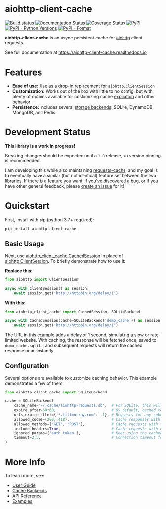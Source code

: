 # aiohttp-client-cache

[![Build status](https://github.com/JWCook/aiohttp-client-cache/workflows/Build/badge.svg)](https://github.com/JWCook/aiohttp-client-cache/actions)
[![Documentation Status](https://img.shields.io/readthedocs/aiohttp-client-cache/stable?label=docs)](https://aiohttp-client-cache.readthedocs.io/en/latest/)
[![Coverage Status](https://img.shields.io/coveralls/github/JWCook/aiohttp-client-cache)](https://coveralls.io/github/JWCook/aiohttp-client-cache?branch=main)
[![PyPI](https://img.shields.io/pypi/v/aiohttp-client-cache?color=blue)](https://pypi.org/project/aiohttp-client-cache)
[![PyPI - Python Versions](https://img.shields.io/pypi/pyversions/aiohttp-client-cache)](https://pypi.org/project/aiohttp-client-cache)
[![PyPI - Format](https://img.shields.io/pypi/format/aiohttp-client-cache?color=blue)](https://pypi.org/project/aiohttp-client-cache)

**aiohttp-client-cache** is an async persistent cache for [aiohttp](https://docs.aiohttp.org)
client requests.

See full documentation at https://aiohttp-client-cache.readthedocs.io

# Features
* **Ease of use:** Use as a [drop-in replacement](https://aiohttp-client-cache.readthedocs.io/en/latest/user_guide.html)
  for `aiohttp.ClientSession`
* **Customization:** Works out of the box with little to no config, but with plenty of options
  available for customizing cache
  [expiration](https://aiohttp-client-cache.readthedocs.io/en/latest/user_guide.html#cache-expiration)
  and other [behavior](https://aiohttp-client-cache.readthedocs.io/en/latest/user_guide.html#cache-options)
* **Persistence:** Includes several [storage backends](https://aiohttp-client-cache.readthedocs.io/en/latest/backends.html):
  SQLite, DynamoDB, MongoDB, and Redis.
  
# Development Status
**This library is a work in progress!**

Breaking changes should be expected until a `1.0` release, so version pinning is recommended.

I am developing this while also maintaining [requests-cache](https://github.com/reclosedev/requests-cache),
and my goal is to eventually have a similar (but not identical) feature set between the two libraries.
If there is a feature you want, if you've discovered a bug, or if you have other general feedback, please
[create an issue](https://github.com/JWCook/aiohttp-client-cache/issues/new/choose) for it!

# Quickstart
First, install with pip (python 3.7+ required):
```bash
pip install aiohttp-client-cache
```

## Basic Usage
Next, use [aiohttp_client_cache.CachedSession](https://aiohttp-client-cache.readthedocs.io/en/latest/modules/aiohttp_client_cache.session.html#aiohttp_client_cache.session.CachedSession)
in place of [aiohttp.ClientSession](https://docs.aiohttp.org/en/stable/client_reference.html#aiohttp.ClientSession).
To briefly demonstrate how to use it:                                      
                                                                                                       
**Replace this:**
```python
from aiohttp import ClientSession

async with ClientSession() as session:
    await session.get('http://httpbin.org/delay/1')                                                          
```                                                                                                    
                                                                                                       
**With this:**           
```python
from aiohttp_client_cache import CachedSession, SQLiteBackend

async with CachedSession(cache=SQLiteBackend('demo_cache')) as session:
    await session.get('http://httpbin.org/delay/1')                                                          
```

The URL in this example adds a delay of 1 second, simulating a slow or rate-limited website.
With caching, the response will be fetched once, saved to `demo_cache.sqlite`, and subsequent
requests will return the cached response near-instantly.

## Configuration
Several options are available to customize caching behavior. This example demonstrates a few of them:

```python
from aiohttp_client_cache import SQLiteBackend

cache = SQLiteBackend(
    cache_name='~/.cache/aiohttp-requests.db',  # For SQLite, this will be used as the filename
    expire_after=60*60,                         # By default, cached responses expire in an hour
    urls_expire_after={'*.fillmurray.com': -1}, # Requests for any subdomain on this site will never expire
    allowed_codes=(200, 418),                   # Cache responses with these status codes
    allowed_methods=('GET', 'POST'),            # Cache requests with these HTTP methods
    include_headers=True,                       # Cache requests with different headers separately
    ignored_params=['auth_token'],              # Keep using the cached response even if this param changes
    timeout=2.5,                                # Connection timeout for SQLite backend 
)
```

# More Info
To learn more, see:
* [User Guide](https://aiohttp-client-cache.readthedocs.io/en/latest/user_guide.html)
* [Cache Backends](https://aiohttp-client-cache.readthedocs.io/en/latest/backends.html)
* [API Reference](https://aiohttp-client-cache.readthedocs.io/en/latest/reference.html)
* [Examples](https://aiohttp-client-cache.readthedocs.io/en/latest/examples.html)

